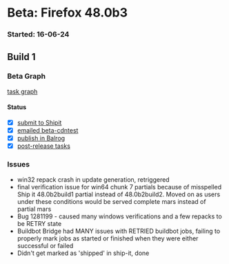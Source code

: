 # Beta: Firefox 48.0b3

### Started: 16-06-24

## Build 1

### Beta Graph
[task graph](https://tools.taskcluster.net/task-group-inspector/#mFypBVVXSKKzq4HF8I9cZQ)


#### Status
- [x] [submit to Shipit](https://wiki.mozilla.org/Release:Release_Automation_on_Mercurial:Starting_a_Release#Submit_to_Ship_It)
- [x] [emailed beta-cdntest](../how-tos/relpro.md#1-email-drivers-re-release-live-on-cdntest-channel)
- [x] [publish in Balrog](../how-tos/relpro.md#3-publish-in-balrog)
- [x] [post-release tasks](../how-tos/relpro.md#4-post-release-step)

### Issues
- win32 repack crash in update generation, retriggered
- final verification issue for win64 chunk 7 partials because of misspelled Ship it 48.0b2build1 partial instead of 48.0b2build2. Moved on as users under these conditions would be served complete mars instead of partial mars
- Bug 1281199 - caused many windows verifications and a few repacks to be RETRY state
- Buildbot Bridge had MANY issues with RETRIED buildbot jobs, failing to properly mark jobs as started or finished when they were either successful or failed
- Didn't get marked as 'shipped' in ship-it, done


